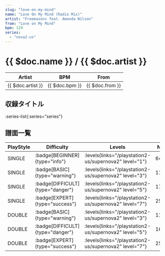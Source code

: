 ```yaml
---
slug: "love-on-my-mind"
name: "Love On My Mind (Radio Mix)"
artist: "Freemasons feat. Amanda Wilson"
from: "Love on My Mind"
bpm: 129
series:
  - "nova2-us"
---
```


# {{ $doc.name }} / {{ $doc.artist }}

|Artist|BPM|From|
|------|---|----|
|{{ $doc.artist }}|{{ $doc.bpm }}|{{ $doc.from }}|

## 収録タイトル

:series-list{:series="series"}

## 譜面一覧

|PlayStyle|Difficulty|Levels|Notes|Movie|
|---------|----------|------|-----|-----|
|SINGLE| :badge[BEGINNER]{type="info"}| :levels{links="/playstation2-us/supernova2" level="1"}|64/0||
|SINGLE| :badge[BASIC]{type="warning"}| :levels{links="/playstation2-us/supernova2" level="3"}|115/10||
|SINGLE| :badge[DIFFICULT]{type="danger"}| :levels{links="/playstation2-us/supernova2" level="5"}|171/10||
|SINGLE| :badge[EXPERT]{type="success"}| :levels{links="/playstation2-us/supernova2" level="7"}|255/16||
|DOUBLE| :badge[BASIC]{type="warning"}| :levels{links="/playstation2-us/supernova2" level="3"}|115/10||
|DOUBLE| :badge[DIFFICULT]{type="danger"}| :levels{links="/playstation2-us/supernova2" level="5"}|167/6||
|DOUBLE| :badge[EXPERT]{type="success"}| :levels{links="/playstation2-us/supernova2" level="7"}|254/13||
